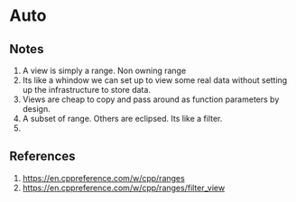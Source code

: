 # Auto

## Notes
1. A view is simply a range. Non owning range
2. Its like a whindow we can set up to view some real data without setting up the infrastructure to store data.
3. Views are cheap to copy and pass around as function parameters by design. 
4. A subset of range. Others are eclipsed. Its like a filter. 
5. 


## References

1. https://en.cppreference.com/w/cpp/ranges
2. https://en.cppreference.com/w/cpp/ranges/filter_view

